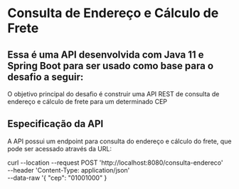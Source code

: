 # Consulta de Endereço e Cálculo de Frete

## Essa é uma API desenvolvida com Java 11 e Spring Boot para ser usado como base para o desafio a seguir:
O objetivo principal do desafio é construir uma API REST de consulta de endereço e cálculo de frete para um determinado CEP

## Especificação da API
A API possui um endpoint para consulta do endereço e cálculo do frete, que pode ser acessado através da URL:

curl --location --request POST 'http://localhost:8080/consulta-endereco' \
--header 'Content-Type: application/json' \
--data-raw '{
    "cep": "01001000"
}
